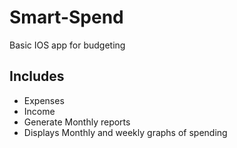 # Smart-Spend
Basic IOS app for budgeting
## Includes
- Expenses
- Income
- Generate Monthly reports
- Displays Monthly and weekly graphs of spending
